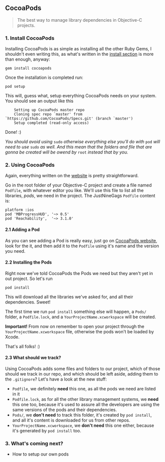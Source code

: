 ## CocoaPods

> The best way to manage library dependencies in Objective-C projects.

### 1. Install CocoaPods

Installing CocoaPods is as simple as installing all the other Ruby Gems, I shouldn't even writing this, as what's written in the [install section](http://cocoapods.org/#install) is more than enough, anyway:

    gem install cocoapods

Once the installation is completed run:

    pod setup
    
This will, guess what, setup everything CocoaPods needs on your system. You should see an output like this

        Setting up CocoaPods master repo
        Cloning spec repo `master' from `https://github.com/CocoaPods/Specs.git' (branch `master')
        Setup completed (read-only access)
        
Done! :)

_You should avoid using_ `sudo` _otherwise everything else you'll do with_ `pod` _will need to use_ `sudo` _as well. And this mean that the folders and file that are gonna be created will be owend by_ `root` _instead that by you._

### 2. Using CocoaPods

Again, everything written on the [website](http://cocoapods.org/#get_started) is pretty straightforward.

Go in the root folder of your Objective-C project and create a file named `Podfile`, with whatever editor you like. We'll use this file to list all the libraries, _pods_, we need in the project. The JustNineGags `Podfile` content is:

    platform :ios
    pod 'MBProgressHUD', '~> 0.5'
    pod 'Reachability',  '~> 3.1.0'
    
#### 2.1 Adding a Pod

As you can see adding a Pod is really easy, just go on [CocoaPods website](http://cocoapods.org), look for the it, and then add it to the `Podfile` using it's name and the version you need.

#### 2.2 Installing the Pods

Right now we've told CocoaPods the Pods we need but they aren't yet in out project. So let's run

    pod install
    
This will download all the libraries we've asked for, and all their dependencies. Sweet!

The first time we run `pod install` something else will happen, a `Pods/` folder, a `Podfile.lock`, and a `YourProjectName.xcworkspace` will be created.

**Important!** From now on remember to open your project through the `YourProjectName.xcworkspace` file, otherwise the pods won't be loaded by Xcode.

That's all folks! :)

#### 2.3 What should we track?

Using CocoaPods adds some files and folders to our project, which of those should we track in our repo, and which should be left aside, adding them to the `.gitignore`? Let's have a look at the new stuff:

* `Podfile`, we definitely **need** this one, as all the pods we need are listed in it
* `Podfile.lock`, as for all the other library management systems, we **need** this one too, because it's used to assure all the developers are using the same versions of the pods and their dependencies.
* `Pods/`, we **don't need** to track this folder, it's created by `pod install`, and all it's content is downloaded for us from other repos.
* `YourProjectName.xcworkspace`, we **don't need** this one either, because it's generated by `pod install` too.


### 3. What's coming next?

* How to setup our own pods